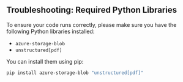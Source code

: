 ## Troubleshooting: Required Python Libraries

To ensure your code runs correctly, please make sure you have the following Python libraries installed:

- `azure-storage-blob`
- `unstructured[pdf]`

You can install them using pip:

```sh
pip install azure-storage-blob "unstructured[pdf]"
```